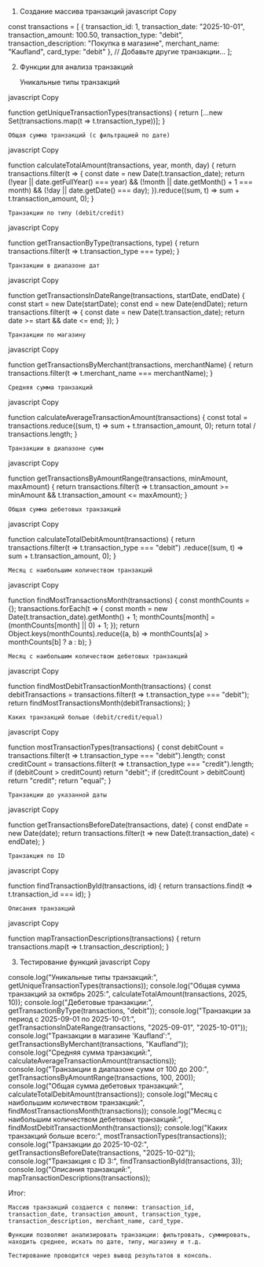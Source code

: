 1. Создание массива транзакций
   javascript
   Copy

const transactions = [
{
transaction_id: 1,
transaction_date: "2025-10-01",
transaction_amount: 100.50,
transaction_type: "debit",
transaction_description: "Покупка в магазине",
merchant_name: "Kaufland",
card_type: "debit"
},
// Добавьте другие транзакции...
];

2. Функции для анализа транзакций

   Уникальные типы транзакций

javascript
Copy

function getUniqueTransactionTypes(transactions) {
return [...new Set(transactions.map(t => t.transaction_type))];
}

    Общая сумма транзакций (с фильтрацией по дате)

javascript
Copy

function calculateTotalAmount(transactions, year, month, day) {
return transactions.filter(t => {
const date = new Date(t.transaction_date);
return (!year || date.getFullYear() === year) &&
(!month || date.getMonth() + 1 === month) &&
(!day || date.getDate() === day);
}).reduce((sum, t) => sum + t.transaction_amount, 0);
}

    Транзакции по типу (debit/credit)

javascript
Copy

function getTransactionByType(transactions, type) {
return transactions.filter(t => t.transaction_type === type);
}

    Транзакции в диапазоне дат

javascript
Copy

function getTransactionsInDateRange(transactions, startDate, endDate) {
const start = new Date(startDate);
const end = new Date(endDate);
return transactions.filter(t => {
const date = new Date(t.transaction_date);
return date >= start && date <= end;
});
}

    Транзакции по магазину

javascript
Copy

function getTransactionsByMerchant(transactions, merchantName) {
return transactions.filter(t => t.merchant_name === merchantName);
}

    Средняя сумма транзакций

javascript
Copy

function calculateAverageTransactionAmount(transactions) {
const total = transactions.reduce((sum, t) => sum + t.transaction_amount, 0);
return total / transactions.length;
}

    Транзакции в диапазоне сумм

javascript
Copy

function getTransactionsByAmountRange(transactions, minAmount, maxAmount) {
return transactions.filter(t => t.transaction_amount >= minAmount && t.transaction_amount <= maxAmount);
}

    Общая сумма дебетовых транзакций

javascript
Copy

function calculateTotalDebitAmount(transactions) {
return transactions.filter(t => t.transaction_type === "debit")
.reduce((sum, t) => sum + t.transaction_amount, 0);
}

    Месяц с наибольшим количеством транзакций

javascript
Copy

function findMostTransactionsMonth(transactions) {
const monthCounts = {};
transactions.forEach(t => {
const month = new Date(t.transaction_date).getMonth() + 1;
monthCounts[month] = (monthCounts[month] || 0) + 1;
});
return Object.keys(monthCounts).reduce((a, b) => monthCounts[a] > monthCounts[b] ? a : b);
}

    Месяц с наибольшим количеством дебетовых транзакций

javascript
Copy

function findMostDebitTransactionMonth(transactions) {
const debitTransactions = transactions.filter(t => t.transaction_type === "debit");
return findMostTransactionsMonth(debitTransactions);
}

    Каких транзакций больше (debit/credit/equal)

javascript
Copy

function mostTransactionTypes(transactions) {
const debitCount = transactions.filter(t => t.transaction_type === "debit").length;
const creditCount = transactions.filter(t => t.transaction_type === "credit").length;
if (debitCount > creditCount) return "debit";
if (creditCount > debitCount) return "credit";
return "equal";
}

    Транзакции до указанной даты

javascript
Copy

function getTransactionsBeforeDate(transactions, date) {
const endDate = new Date(date);
return transactions.filter(t => new Date(t.transaction_date) < endDate);
}

    Транзакция по ID

javascript
Copy

function findTransactionById(transactions, id) {
return transactions.find(t => t.transaction_id === id);
}

    Описания транзакций

javascript
Copy

function mapTransactionDescriptions(transactions) {
return transactions.map(t => t.transaction_description);
}

3. Тестирование функций
   javascript
   Copy

console.log("Уникальные типы транзакций:", getUniqueTransactionTypes(transactions));
console.log("Общая сумма транзакций за октябрь 2025:", calculateTotalAmount(transactions, 2025, 10));
console.log("Дебетовые транзакции:", getTransactionByType(transactions, "debit"));
console.log("Транзакции за период с 2025-09-01 по 2025-10-01:", getTransactionsInDateRange(transactions, "2025-09-01", "2025-10-01"));
console.log("Транзакции в магазине 'Kaufland':", getTransactionsByMerchant(transactions, "Kaufland"));
console.log("Средняя сумма транзакций:", calculateAverageTransactionAmount(transactions));
console.log("Транзакции в диапазоне сумм от 100 до 200:", getTransactionsByAmountRange(transactions, 100, 200));
console.log("Общая сумма дебетовых транзакций:", calculateTotalDebitAmount(transactions));
console.log("Месяц с наибольшим количеством транзакций:", findMostTransactionsMonth(transactions));
console.log("Месяц с наибольшим количеством дебетовых транзакций:", findMostDebitTransactionMonth(transactions));
console.log("Каких транзакций больше всего:", mostTransactionTypes(transactions));
console.log("Транзакции до 2025-10-02:", getTransactionsBeforeDate(transactions, "2025-10-02"));
console.log("Транзакция с ID 3:", findTransactionById(transactions, 3));
console.log("Описания транзакций:", mapTransactionDescriptions(transactions));

Итог:

    Массив транзакций создается с полями: transaction_id, transaction_date, transaction_amount, transaction_type, transaction_description, merchant_name, card_type.

    Функции позволяют анализировать транзакции: фильтровать, суммировать, находить среднее, искать по дате, типу, магазину и т.д.

    Тестирование проводится через вывод результатов в консоль.